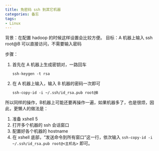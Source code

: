 ```yaml
---
title: 免密码 ssh 到其它机器
categories: 备忘
tags: 
- Linux
---
```



背景：在配置 hadoop 的时候这样设置会比较方便。
目标：A 机器上输入 ssh root@B 可以直接访问，不需要输入密码

步骤：
1. 首先在 A 机器上生成密钥对，一路回车
	```
	ssh-keygen -t rsa
	```
2. 在 A 机器上输入，输入 B 机器的密码一次即可
	```
	ssh-copy-id -i ~/.ssh/id_rsa.pub root@B
	```

所以同样的操作，B机器上可能还要再操作一遍，如果机器多了，也是很烦，因此，更懒人的做法是：
1. 准备 xshell 5
2. 打开多个机器的 ssh 会话窗口
3. 配置好各个机器的 hostname
4. 在 xshell 底部，“发送命令到所有窗口”这一行，依次输入 `ssh-copy-id -i ~/.ssh/id_rsa.pub root@<主机名>` 即可。 